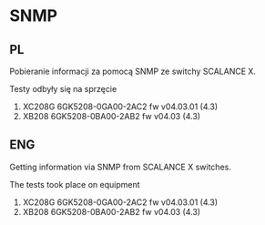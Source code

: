 # SNMP

## PL 
Pobieranie informacji za pomocą SNMP ze switchy SCALANCE X.

Testy odbyły się na sprzęcie
1. XC208G   6GK5208-0GA00-2AC2  fw v04.03.01 (4.3)
2. XB208    6GK5208-0BA00-2AB2  fw v04.03 (4.3)

## ENG
Getting information via SNMP from SCALANCE X switches.

The tests took place on equipment
1. XC208G   6GK5208-0GA00-2AC2  fw v04.03.01 (4.3)
2. XB208    6GK5208-0BA00-2AB2  fw v04.03 (4.3)

